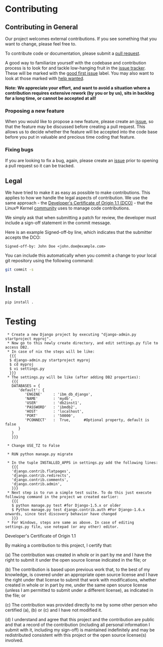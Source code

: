 # Contributing 

## Contributing in General

Our project welcomes external contributions. If you see something that you want to change, please feel free to. 

To contribute code or documentation, please submit a [pull request](https://github.com/IBM/django-ibmi/pulls).

A good way to familiarize yourself with the codebase and contribution process is
to look for and tackle low-hanging fruit in the [issue tracker](https://github.com/IBM/django-ibmi/issues).
These will be marked with the [good first issue](https://github.com/IBM/django-ibmi/issues?q=is%3Aissue+is%3Aopen+label%3A%22good+first+issue%22) label. 
You may also want to look at those marked with [help wanted](https://github.com/IBM/django-ibmi/issues?q=is%3Aissue+is%3Aopen+label%3A%22help+wanted%22).

**Note: We appreciate your effort, and want to avoid a situation where a contribution
requires extensive rework (by you or by us), sits in backlog for a long time, or
cannot be accepted at all!**

### Proposing a new feature

When you would like to propose a new feature, please create an [issue](https://github.com/IBM/django-ibmi/issues), 
so that the feature may be discussed before creating a pull request. This allows us to decide whether the feature will be
accepted into the code base before you put in valuable and precious time coding that feature.

### Fixing bugs

If you are looking to fix a bug, again, please create an [issue](https://github.com/IBM/django-ibmi/issues) prior to opening a pull request so it can
 be tracked. 


## Legal

We have tried to make it as easy as possible to make contributions. This
applies to how we handle the legal aspects of contribution. We use the
same approach - the [Developer's Certificate of Origin 1.1 (DCO)](https://github.com/hyperledger/fabric/blob/master/docs/source/DCO1.1.txt) - that the Linux® Kernel [community](https://elinux.org/Developer_Certificate_Of_Origin)
uses to manage code contributions.

We simply ask that when submitting a patch for review, the developer
must include a sign-off statement in the commit message.

Here is an example Signed-off-by line, which indicates that the
submitter accepts the DCO:

```text
Signed-off-by: John Doe <john.doe@example.com>
```

You can include this automatically when you commit a change to your
local git repository using the following command:

```bash
git commit -s
```

# Install
```
pip install .
```

# Testing 
```
 * Create a new Django project by executing "django-admin.py startproject myproj".
 * Now go to this newly create directory, and edit settings.py file to access DB2.
 * In case of nix the steps will be like:
  {{{
  $ django-admin.py startproject myproj
  $ cd myproj
  $ vi settings.py
  }}}
 * The settings.py will be like (after adding DB2 properties):
   {{{
   DATABASES = {
      'default': {
         'ENGINE'     : 'ibm_db_django',
         'NAME'       : 'mydb',
         'USER'       : 'db2inst1',
         'PASSWORD'   : 'ibmdb2',
         'HOST'       : 'localhost',
         'PORT'       : '50000',
         'PCONNECT'   :  True,      #Optional property, default is false
      }
   }
   }}}
   
 * Change USE_TZ to False
 
 * RUN python manage.py migrate
 
 * In the tuple INSTALLED_APPS in settings.py add the following lines:
   {{{
   'django.contrib.flatpages',
   'django.contrib.redirects',
   'django.contrib.comments',
   'django.contrib.admin',
   }}}
 * Next step is to run a simple test suite. To do this just execute following command in the project we created earlier:
   {{{
   $ python manage.py test #for Django-1.5.x or older
   $ Python manage.py test django.contrib.auth #For Django-1.6.x onwards, since test discovery behavior have changed
   }}} 
 * For Windows, steps are same as above. In case of editing settings.py file, use notepad (or any other) editor.
```

Developer's Certificate of Origin 1.1

By making a contribution to this project, I certify that:

(a) The contribution was created in whole or in part by me and I
    have the right to submit it under the open source license
    indicated in the file; or

(b) The contribution is based upon previous work that, to the best
    of my knowledge, is covered under an appropriate open source
    license and I have the right under that license to submit that
    work with modifications, whether created in whole or in part
    by me, under the same open source license (unless I am
    permitted to submit under a different license), as indicated
    in the file; or

(c) The contribution was provided directly to me by some other
    person who certified (a), (b) or (c) and I have not modified
    it.

(d) I understand and agree that this project and the contribution
    are public and that a record of the contribution (including all
    personal information I submit with it, including my sign-off) is
    maintained indefinitely and may be redistributed consistent with
    this project or the open source license(s) involved.